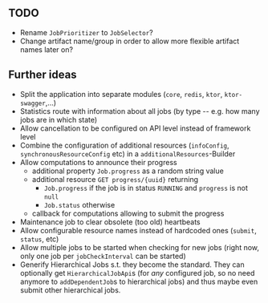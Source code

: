 ## TODO
- Rename `JobPrioritizer` to `JobSelector`?
- Change artifact name/group in order to allow more flexible artifact names later on?

## Further ideas
- Split the application into separate modules (`core`, `redis`, `ktor`, `ktor-swagger`,...)
- Statistics route with information about all jobs (by type -- e.g. how many jobs are in which state)
- Allow cancellation to be configured on API level instead of framework level
- Combine the configuration of additional resources (`infoConfig`, `synchronousResourceConfig` etc) in a `additionalResources`-Builder
- Allow computations to announce their progress
    - additional property `Job.progress` as a random string value
    - additional resource `GET progress/{uuid}` returning
        - `Job.progress` if the job is in status `RUNNING` and `progress` is not `null`
        - `Job.status` otherwise
    - callback for computations allowing to submit the progress
- Maintenance job to clear obsolete (too old) heartbeats
- Allow configurable resource names instead of hardcoded ones (`submit`, `status`, etc)
- Allow multiple jobs to be started when checking for new jobs (right now, only one job per `jobCheckInterval` can be started)
- Generify Hierarchical Jobs s.t. they become the standard. They can optionally get `HierarchicalJobApi`s (for *any* configured job, so no need anymore to `addDependentJob`s to hierarchical jobs) and thus maybe even submit other hierarchical jobs.
